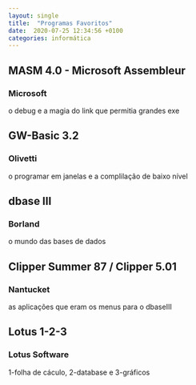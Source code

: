 ```yaml
---
layout: single
title:  "Programas Favoritos"
date:  2020-07-25 12:34:56 +0100
categories: informática
---
```



## MASM 4.0 - Microsoft Assembleur
### Microsoft
o debug e a magia do link que permitia grandes exe
## GW-Basic 3.2
### Olivetti
o programar em janelas e a complilação de baixo nível
## dbase III
### Borland
o mundo das bases de dados
## Clipper Summer 87 / Clipper 5.01
### Nantucket 
as aplicações que eram os menus para o dbaseIII
## Lotus 1-2-3
### Lotus Software
1-folha de cáculo, 2-database e 3-gráficos


